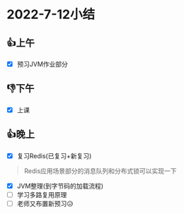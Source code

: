 # 2022-7-12小结

## 👍上午

- [x] 预习JVM作业部分

## 👎下午

- [x] 上课

## 👍晚上

- [x] 复习Redis(已复习+新复习)


> Redis应用场景部分的消息队列和分布式锁可以实现一下

- [x] JVM整理(到字节码的加载流程)
- [ ] 学习多路复用原理
- [ ] 老师又布置新预习😥